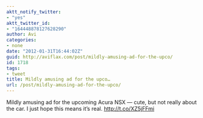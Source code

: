 ```yaml
---
aktt_notify_twitter:
- "yes"
aktt_twitter_id:
- "164448878127628290"
author: Avi
categories:
- none
date: "2012-01-31T16:44:02Z"
guid: http://aviflax.com/post/mildly-amusing-ad-for-the-upco/
id: 1718
tags:
- tweet
title: Mildly amusing ad for the upco…
url: /post/mildly-amusing-ad-for-the-upco/
---
```

Mildly amusing ad for the upcoming Acura NSX — cute, but not really about the car. I just hope this means it’s real. <a href="http://t.co/XZ5jFFmi" rel="nofollow">http://t.co/XZ5jFFmi</a>